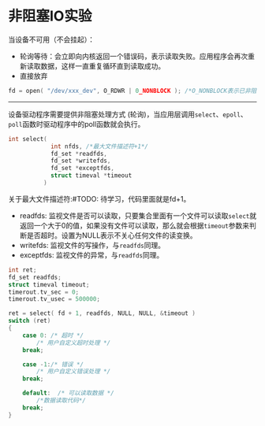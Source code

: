 # 非阻塞IO实验

当设备不可用（不会挂起）：

- 轮询等待：会立即向内核返回一个错误码，表示读取失败。应用程序会再次重新读取数据，这样一直重复循环直到读取成功。
- 直接放弃

```c
fd = open( "/dev/xxx_dev", O_RDWR | 0_NONBLOCK ); /*O_NONBLOCK表示已非阻塞方式打开设备*/
```

---

设备驱动程序需要提供非阻塞处理方式 (轮询)，当应用层调用`select`、`epoll`、`poll`函数时驱动程序中的poll函数就会执行。

```c
int select(
            int nfds, /*最大文件描述符+1*/
            fd_set *readfds,
            fd_set *writefds,
            fd_set *exceptfds,
            struct timeval *timeout
          )
```

关于最大文件描述符:#TODO: 待学习，代码里面就是fd+1。

- readfds: 监视文件是否可以读取，只要集合里面有一个文件可以读取`select`就返回一个大于0的值，如果没有文件可以读取，那么就会根据`timeout`参数来判断是否超时。设置为NULL表示不关心任何文件的读变换。
- writefds: 监视文件的写操作，与`readfds`同理。
- exceptfds: 监视文件的异常，与`readfds`同理。

```c
int ret;
fd_set readfds;
struct timeval timeout;
timerout.tv_sec = 0;
timerout.tv_usec = 500000;

ret = select( fd + 1, readfds, NULL, NULL, &timeout )
switch (ret)
{
    case 0: /* 超时 */
        /* 用户自定义超时处理 */
    break;

    case -1:/* 错误 */
        /* 用户自定义错误处理 */
    break;

    default:  /* 可以读取数据 */
        /*数据读取代码*/
    break;
}
```
